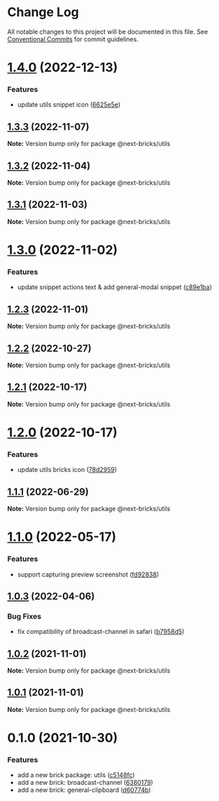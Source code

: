 # Change Log

All notable changes to this project will be documented in this file.
See [Conventional Commits](https://conventionalcommits.org) for commit guidelines.

# [1.4.0](https://github.com/easyops-cn/next-basics/compare/@next-bricks/utils@1.3.3...@next-bricks/utils@1.4.0) (2022-12-13)


### Features

* update utils snippet icon ([6625e5e](https://github.com/easyops-cn/next-basics/commit/6625e5e33f3b41731b5dd75856f13f70b2fb2862))





## [1.3.3](https://github.com/easyops-cn/next-basics/compare/@next-bricks/utils@1.3.2...@next-bricks/utils@1.3.3) (2022-11-07)

**Note:** Version bump only for package @next-bricks/utils





## [1.3.2](https://github.com/easyops-cn/next-basics/compare/@next-bricks/utils@1.3.1...@next-bricks/utils@1.3.2) (2022-11-04)

**Note:** Version bump only for package @next-bricks/utils





## [1.3.1](https://github.com/easyops-cn/next-basics/compare/@next-bricks/utils@1.3.0...@next-bricks/utils@1.3.1) (2022-11-03)

**Note:** Version bump only for package @next-bricks/utils





# [1.3.0](https://github.com/easyops-cn/next-basics/compare/@next-bricks/utils@1.2.3...@next-bricks/utils@1.3.0) (2022-11-02)


### Features

* update snippet actions text & add general-modal snippet ([c89e1ba](https://github.com/easyops-cn/next-basics/commit/c89e1baa1eecaf69c4f2241efaac35847c5c3fb2))





## [1.2.3](https://github.com/easyops-cn/next-basics/compare/@next-bricks/utils@1.2.2...@next-bricks/utils@1.2.3) (2022-11-01)

**Note:** Version bump only for package @next-bricks/utils





## [1.2.2](https://github.com/easyops-cn/next-basics/compare/@next-bricks/utils@1.2.1...@next-bricks/utils@1.2.2) (2022-10-27)

**Note:** Version bump only for package @next-bricks/utils





## [1.2.1](https://github.com/easyops-cn/next-basics/compare/@next-bricks/utils@1.2.0...@next-bricks/utils@1.2.1) (2022-10-17)

**Note:** Version bump only for package @next-bricks/utils





# [1.2.0](https://github.com/easyops-cn/next-basics/compare/@next-bricks/utils@1.1.1...@next-bricks/utils@1.2.0) (2022-10-17)


### Features

* update utils bricks icon ([78d2959](https://github.com/easyops-cn/next-basics/commit/78d2959cec8b2299308d3d753af4a8f6ea5cf447))





## [1.1.1](https://github.com/easyops-cn/next-basics/compare/@next-bricks/utils@1.1.0...@next-bricks/utils@1.1.1) (2022-06-29)

**Note:** Version bump only for package @next-bricks/utils





# [1.1.0](https://github.com/easyops-cn/next-basics/compare/@next-bricks/utils@1.0.3...@next-bricks/utils@1.1.0) (2022-05-17)


### Features

* support capturing preview screenshot ([fd92838](https://github.com/easyops-cn/next-basics/commit/fd928388cb71d0cfb9ce97496a1c381725634ccd))





## [1.0.3](https://github.com/easyops-cn/next-basics/compare/@next-bricks/utils@1.0.2...@next-bricks/utils@1.0.3) (2022-04-06)


### Bug Fixes

* fix compatibility of broadcast-channel in safari ([b7958d5](https://github.com/easyops-cn/next-basics/commit/b7958d58fb8fcb39f9f1112cbe109c4fb244e7ce))





## [1.0.2](https://github.com/easyops-cn/next-basics/compare/@next-bricks/utils@1.0.1...@next-bricks/utils@1.0.2) (2021-11-01)

**Note:** Version bump only for package @next-bricks/utils





## [1.0.1](https://github.com/easyops-cn/next-basics/compare/@next-bricks/utils@0.1.0...@next-bricks/utils@1.0.1) (2021-11-01)

**Note:** Version bump only for package @next-bricks/utils

# 0.1.0 (2021-10-30)

### Features

- add a new brick package: utils ([c5148fc](https://github.com/easyops-cn/next-basics/commit/c5148fcd6ac04dfbe0b2a4a1bcde17bad74e7b4a))
- add a new brick: broadcast-channel ([6380179](https://github.com/easyops-cn/next-basics/commit/638017984a9b330595eed68862afef2ac957b56d))
- add a new brick: general-clipboard ([d60774b](https://github.com/easyops-cn/next-basics/commit/d60774b60885631dfaeefda3e2561374d98bfd8f))
